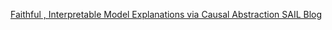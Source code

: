 [Faithful , Interpretable Model Explanations via Causal Abstraction   SAIL Blog ](https://qi.tc/qi/6629)